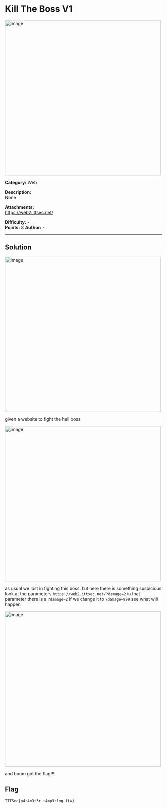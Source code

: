 # Kill The Boss V1


<img width="500" height="500" alt="image" src="https://github.com/user-attachments/assets/999a2fb7-5205-44c8-a19f-c867300d8a8b" />



**Category:** Web  

**Description:**  
None


**Attachments:**  
https://web2.ittsec.net/

**Difficulty:** -  
**Points:** 8 
**Author:** -  

---

## Solution

<img width="500" height="500" alt="image" src="https://github.com/user-attachments/assets/315dd638-39bc-44d7-a602-03d9d373f2dc" />


given a website to fight the hell boss

<img width="500" height="500" alt="image" src="https://github.com/user-attachments/assets/eb50e1c6-1045-4343-bd75-9ccb2d174a4d" />

as usual we lost in fighting this boss. but here there is something suspicious look at the parameters ```https://web2.ittsec.net/?damage=2``` in that parameter there is a ```?damage=2``` if we change it to ```?damage=999``` see what will happen

<img width="500" height="500" alt="image" src="https://github.com/user-attachments/assets/d97034c1-0df1-49ca-a144-e8d52c0f3523" />


and boom got the flag!!!!

## Flag 

```
ITTSec{p4r4m3t3r_t4mp3r1ng_ftw}
```
